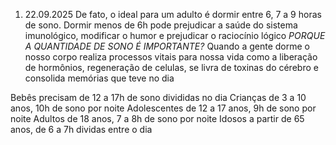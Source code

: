 1. 22.09.2025 
De fato, o ideal para um adulto é dormir entre 6, 7 a 9 horas de sono. Dormir menos de 6h pode prejudicar a saúde do sistema imunológico, modificar o humor e prejudicar o raciocínio lógico
*PORQUE A QUANTIDADE DE SONO É IMPORTANTE?*
Quando a gente dorme o nosso corpo realiza processos vitais para nossa vida como a liberação de hormônios, regeneração de celulas, se livra de toxinas do cérebro e consolida memórias que teve no dia

Bebês precisam de 12 a 17h de sono divididas no dia
Crianças de 3 a 10 anos, 10h de sono por noite
Adolescentes de 12 a 17 anos, 9h de sono por noite
Adultos de 18 anos, 7 a 8h de sono por noite
Idosos a partir de 65 anos, de 6 a 7h dividas entre o dia
